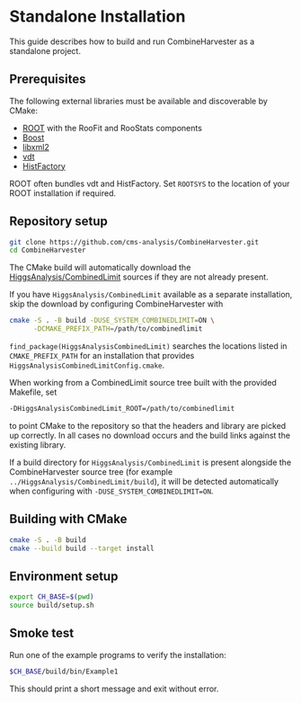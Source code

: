 # Standalone Installation

This guide describes how to build and run CombineHarvester as a standalone project.

## Prerequisites

The following external libraries must be available and discoverable by CMake:

* [ROOT](https://root.cern) with the RooFit and RooStats components
* [Boost](https://www.boost.org/)
* [libxml2](http://xmlsoft.org/)
* [vdt](https://gitlab.cern.ch/vdt/vdt)
* [HistFactory](https://root.cern.ch/doc/master/group__HistFactory.html)

ROOT often bundles vdt and HistFactory.  Set `ROOTSYS` to the location of your
ROOT installation if required.

## Repository setup

```bash
git clone https://github.com/cms-analysis/CombineHarvester.git
cd CombineHarvester
```

The CMake build will automatically download the
[HiggsAnalysis/CombinedLimit](https://github.com/cms-analysis/HiggsAnalysis-CombinedLimit)
sources if they are not already present.

If you have `HiggsAnalysis/CombinedLimit` available as a separate installation,
skip the download by configuring CombineHarvester with

```bash
cmake -S . -B build -DUSE_SYSTEM_COMBINEDLIMIT=ON \
      -DCMAKE_PREFIX_PATH=/path/to/combinedlimit
```

`find_package(HiggsAnalysisCombinedLimit)` searches the locations listed in
`CMAKE_PREFIX_PATH` for an installation that provides
`HiggsAnalysisCombinedLimitConfig.cmake`.

When working from a CombinedLimit source tree built with the provided Makefile,
set

```bash
-DHiggsAnalysisCombinedLimit_ROOT=/path/to/combinedlimit
```

to point CMake to the repository so that the headers and library are picked up
correctly. In all cases no download occurs and the build links against the
existing library.

If a build directory for `HiggsAnalysis/CombinedLimit` is present alongside the
CombineHarvester source tree (for example `../HiggsAnalysis/CombinedLimit/build`),
it will be detected automatically when configuring with
`-DUSE_SYSTEM_COMBINEDLIMIT=ON`.

## Building with CMake

```bash
cmake -S . -B build
cmake --build build --target install
```

## Environment setup

```bash
export CH_BASE=$(pwd)
source build/setup.sh
```

## Smoke test

Run one of the example programs to verify the installation:

```bash
$CH_BASE/build/bin/Example1
```

This should print a short message and exit without error.
